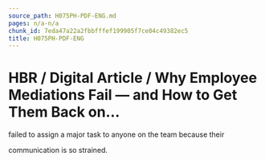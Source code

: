 ```yaml
---
source_path: H075PH-PDF-ENG.md
pages: n/a-n/a
chunk_id: 7eda47a22a2fbbfffef199905f7ce04c49382ec5
title: H075PH-PDF-ENG
---
```

# HBR / Digital Article / Why Employee Mediations Fail — and How to Get Them Back on…

failed to assign a major task to anyone on the team because their

communication is so strained.

